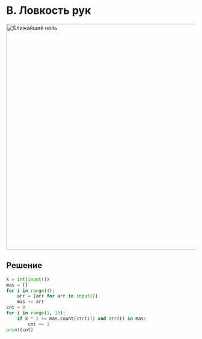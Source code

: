 # B. Ловкость рук

<img src="https://github.com/PavelKirushev/yandex/assets/137924137/0eab7947-ef06-4516-9485-5751ec316d16" alt="Ближайший ноль" width="600">

## Решение
```python
k = int(input())
mas = []
for i in range(4):
    arr = [arr for arr in input()]
    mas += arr
cnt = 0
for i in range(1, 10):
    if k * 2 >= mas.count(str(i)) and str(i) in mas:
        cnt += 1
print(cnt)
```
